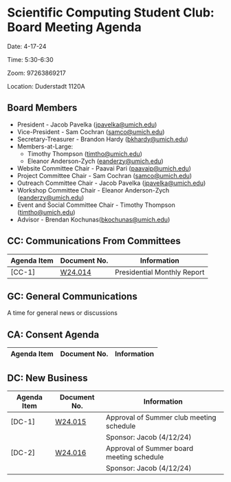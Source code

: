 # Scientific Computing Student Club: Board Meeting Agenda

Date: 4-17-24

Time: 5:30-6:30

Zoom: 97263869217

Location: Duderstadt 1120A
## Board Members
- President - Jacob Pavelka (jpavelka@umich.edu)
- Vice-President - Sam Cochran (samco@umich.edu)
- Secretary-Treasurer - Brandon Hardy (bkhardy@umich.edu)
- Members-at-Large:
  - Timothy Thompson (timtho@umich.edu)
  - Eleanor Anderson-Zych (eanderzy@umich.edu)
- Website Committee Chair - Paavai Pari (paavaip@umich.edu)
- Project Committee Chair - Sam Cochran (samco@umich.edu)
- Outreach Committee Chair - Jacob Pavelka (jpavelka@umich.edu)
- Workshop Committee Chair - Eleanor Anderson-Zych (eanderzy@umich.edu)
- Event and Social Committee Chair - Timothy Thompson (timtho@umich.edu)
- Advisor - Brendan Kochunas(bkochunas@umich.edu)
## CC: Communications From Committees
|Agenda Item|Document No.| Information|
|-|-|-|
|[CC-1]|  [W24.014](../memorandums/W24-014.md)|Presidential Monthly Report|

## GC: General Communications
A time for general news or discussions
## CA: Consent Agenda
|Agenda Item|Document No.| Information|
|-|-|-|

## DC: New Business
|Agenda Item|Document No.| Information|
|-|-|-|
|[DC-1]|  [W24.015](../legislation/W24-015.md)|Approval of Summer club meeting schedule
|||Sponsor: Jacob (4/12/24)
|[DC-2]|  [W24.016](../legislation/W24-016.md)|Approval of Summer board meeting schedule
|||Sponsor: Jacob (4/12/24)

